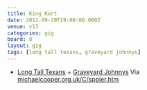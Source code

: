 ```yaml
---
title: King Kurt
date: 2012-09-29T19:00:00.000Z
venue: v13
categories: gig
board: 8
layout: gig
tags: [long tall texans, graveyard johnnys]
---
```

+ <a href="/wiki/long+tall+texans">Long Tall Texans</a> + <a href="/wiki/graveyard+johnnys">Graveyard Johnnys</a>
Via <a href="http://michaelcooper.org.uk/C/sppier.htm">michaelcooper.org.uk/C/sppier.htm</a>